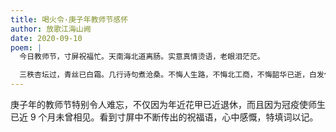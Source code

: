 ```yaml
---
title: 喝火令·庚子年教师节感怀
author: 放歌江海山阙
date: 2020-09-10
poem: |
  今日教师节，寸屏祝福忙。天南海北道离肠。实意真情烫语，老眼泪茫茫。

  三秩杏坛过，青丝已白霜。几行诗句煮沧桑。不悔人生路，不悔北工商，不悔韶华已逝，白发任风扬。
---
```


庚子年的教师节特别令人难忘，不仅因为年近花甲已近退休，而且因为冠疫使师生已近 9 个月未曾相见。看到寸屏中不断传出的祝福语，心中感慨，特填词以记。
